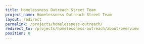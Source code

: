 ```yaml
---
title: Homelessness Outreach Street Team
project_name: Homelessness Outreach Street Team
layout: redirect
permalink: /projects/homelessness-outreach/
redirect_to: /projects/homelessness-outreach/about/overview
position: 0
---
```

